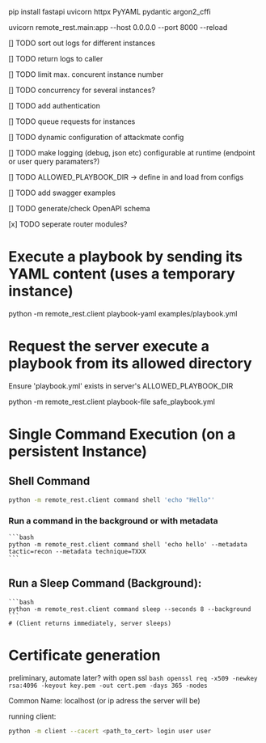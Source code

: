 pip install fastapi uvicorn httpx PyYAML pydantic argon2_cffi


uvicorn remote_rest.main:app --host 0.0.0.0 --port 8000 --reload

[] TODO sort out logs for different instances

[] TODO return logs to caller

[] TODO limit max. concurent instance number

[] TODO concurrency for several instances?

[] TODO add authentication

[] TODO queue requests for instances

[] TODO dynamic configuration of attackmate config

[] TODO make logging (debug, json etc) configurable at runtime (endpoint or user query paramaters?)

[] TODO ALLOWED_PLAYBOOK_DIR -> define in and load from configs

[] TODO add swagger examples

[] TODO generate/check OpenAPI schema

[x] TODO seperate router modules?





# Execute a playbook by sending its YAML content (uses a temporary instance)
python -m remote_rest.client playbook-yaml examples/playbook.yml

# Request the server execute a playbook from its allowed directory
 Ensure 'playbook.yml' exists in server's ALLOWED_PLAYBOOK_DIR

python -m remote_rest.client playbook-file safe_playbook.yml


# Single Command Execution (on a persistent Instance)

## Shell Command
```bash
python -m remote_rest.client command shell 'echo "Hello"'
```

### Run a command in the background or with metadata
    ```bash
    python -m remote_rest.client command shell 'echo hello' --metadata tactic=recon --metadata technique=TXXX
    ```

## Run a Sleep Command (Background):
    ```bash
    python -m remote_rest.client command sleep --seconds 8 --background
    ```
    # (Client returns immediately, server sleeps)


# Certificate generation
preliminary, automate later?
with open ssl
    ```bash
    openssl req -x509 -newkey rsa:4096 -keyout key.pem -out cert.pem -days 365 -nodes
    ```

Common Name: localhost (or ip adress the server will be)


running client:

```bash
python -m client --cacert <path_to_cert> login user user
```
